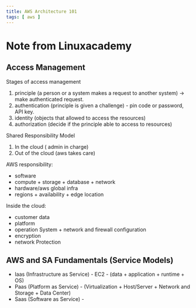 ```yaml
---
title: AWS Architecture 101
tags: [ aws ]
---
```

# Note from Linuxacademy

## Access Management

Stages of access management

1. principle (a person or a system makes a request to another system) -> make authenticated request.
2. authentication (principle is given a challenge) - pin code or password, API key.
3. identity (objects that allowed to access the resources) 
4. authorization (decide if the principle able to access to resources)

Shared Responsibility Model

1. In the cloud  ( admin in charge)
2. Out of the cloud  (aws takes care)

AWS responsibility:
* software
* compute + storage + database + network
* hardware/aws global infra
* regions + availability + edge location

Inside the cloud:
* customer data
* platform
* operation System + network and firewall configuration
* encryption
* network Protection

## AWS and SA Fundamentals (Service Models)
* Iaas (Infrastructure as Service) - EC2 - (data + application + runtime + OS)
* Paas (Platform as Service) - (Virtualization + Host/Server + Network and Storage + Data Center)
* Saas (Software as Service) - 





